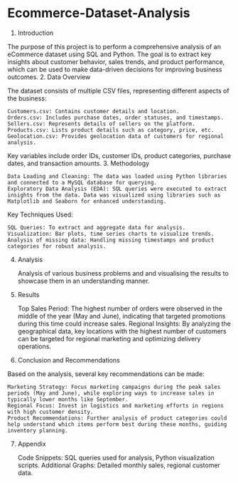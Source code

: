 # Ecommerce-Dataset-Analysis

1. Introduction

The purpose of this project is to perform a comprehensive analysis of an eCommerce dataset using SQL and Python. The goal is to extract key insights about customer behavior, sales trends, and product performance, which can be used to make data-driven decisions for improving business outcomes.
2. Data Overview

The dataset consists of multiple CSV files, representing different aspects of the business:

    Customers.csv: Contains customer details and location.
    Orders.csv: Includes purchase dates, order statuses, and timestamps.
    Sellers.csv: Represents details of sellers on the platform.
    Products.csv: Lists product details such as category, price, etc.
    Geolocation.csv: Provides geolocation data of customers for regional analysis.

Key variables include order IDs, customer IDs, product categories, purchase dates, and transaction amounts.
3. Methodology

    Data Loading and Cleaning: The data was loaded using Python libraries and connected to a MySQL database for querying.
    Exploratory Data Analysis (EDA): SQL queries were executed to extract insights from the data. Data was visualized using libraries such as Matplotlib and Seaborn for enhanced understanding.

Key Techniques Used:

    SQL Queries: To extract and aggregate data for analysis.
    Visualization: Bar plots, time series charts to visualize trends.
    Analysis of missing data: Handling missing timestamps and product categories for robust analysis.

4. Analysis

   Analysis of various business problems and and visualising the results to showcase them in an understanding manner.

5. Results

    Top Sales Period: The highest number of orders were observed in the middle of the year (May and June), indicating that targeted promotions during this time could increase sales.
    Regional Insights: By analyzing the geographical data, key locations with the highest number of customers can be targeted for regional marketing and optimizing delivery operations.

6. Conclusion and Recommendations

Based on the analysis, several key recommendations can be made:

    Marketing Strategy: Focus marketing campaigns during the peak sales periods (May and June), while exploring ways to increase sales in typically lower months like September.
    Regional Focus: Invest in logistics and marketing efforts in regions with high customer density.
    Product Recommendations: Further analysis of product categories could help understand which items perform best during these months, guiding inventory planning.

7. Appendix

    Code Snippets: SQL queries used for analysis, Python visualization scripts.
    Additional Graphs: Detailed monthly sales, regional customer data.

